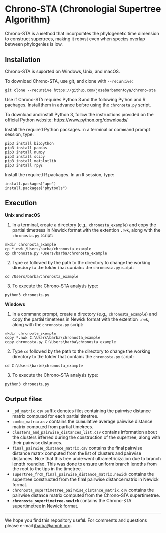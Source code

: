 # Chrono-STA (Chronologial Supertree Algorithm)

Chrono-STA is a  method that incorporates the phylogenetic time dimension to construct supertrees, making it robust even when species overlap between phylogenies is low.

## Installation

Chrono-STA is suported on Windows, Unix, and macOS.

To download Chrono-STA, use git, and clone with `--recursive`:
```
git clone --recursive https://github.com/josebarbamontoya/chrono-sta
```

Use if Chrono-STA requires Python 3 and the following Python and R pachages. Install them in advance before using the `chronosta.py` script.

To download and install Python 3, follow the instructions provided on the official Python website:
	https://www.python.org/downloads/

Install the required Python packages. In a terminal or command prompt session, type:

	pip3 install biopython
	pip3 install pandas
	pip3 install numpy
	pip3 install scipy
	pip3 install matplotlib
	pip3 install rpy2

Install the required R packages. In an R session, type:

	install.packages("ape")
	install.packages("phytools")

## Execution

**Unix and macOS**

1.	In a terminal, create a directory (e.g., `chronosta_example`) and copy the partial timetrees in Newick format with the extention `.nwk`, along with the `chronosta.py` script:
```
mkdir chronosta_example
cp *.nwk /Users/barba/chronosta_example
cp chronosta.py /Users/barba/chronosta_example
```

2.	Type `cd` followed by the path to the directory to change the working directory to the folder that contains the `chronosta.py` script:	
```
cd /Users/barba/chronosta_example
```

3.	To execute the Chrono-STA analysis type:
```
python3 chronosta.py
```

**Windows**

1.	In a command prompt, create a directory (e.g., `chronosta_example`) and copy the partial timetrees in Newick format with the extention `.nwk`, along with the `chronosta.py` script:
```
mkdir chronosta_example
copy *.nwk C:\Users\barba\chronosta_example
copy chronosta.py C:\Users\barba\chronosta_example
```

2.	Type `cd` followed by the path to the directory to change the working directory to the folder that contains the `chronosta.py` script:	
```
cd C:\Users\barba\chronosta_example
```

3.	To execute the Chrono-STA analysis type:
```
python3 chronosta.py
```

## Output files

- `_pd_matrix.csv` suffix denotes files containing the pairwise distance matrix computed for each partial timetree.
- `combo_matrix.csv` contains the cumulative average pairwise distance matrix computed from partial timetrees. 
- `clusters_and_pairwise_distances_list.csv` contains information about the clusters inferred during the construction of the supertree, along with their pairwise distances. 
- `final_pairwise_distance_matrix.csv` contains the final pairwise distance matrix computed from the list of clusters and pairwise distances. Note that this tree underwent ultrametricization due to branch length rounding. This was done to ensure uniform branch lengths from the root to the tips in the timetree.
- `supertree_from_final_pairwise_distance_matrix.newick` contains the supertree constructed from the final pairwise distance matrix in Newick format.
- `chronosta_supertimetree_pairwise_distance_matrix.csv` contains the pairwise distance matrix computed from the Chrono-STA supertimetree.
- **`chronosta_supertimetree.newick`** contains the Chrono-STA supertimetree in Newick format.

---
We hope you find this repository useful. For comments and questions please e-mail jbarba@amnh.org.
